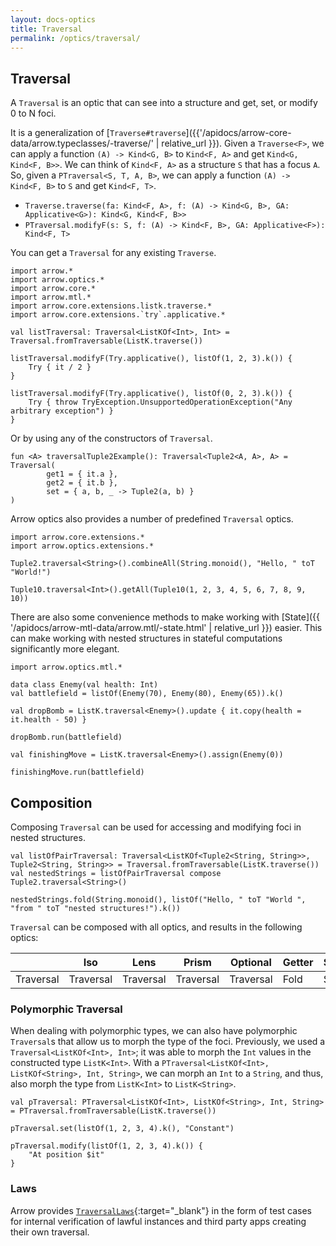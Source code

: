 ```yaml
---
layout: docs-optics
title: Traversal
permalink: /optics/traversal/
---
```


## Traversal


A `Traversal` is an optic that can see into a structure and get, set, or modify 0 to N foci.

It is a generalization of [`Traverse#traverse`]({{'/apidocs/arrow-core-data/arrow.typeclasses/-traverse/' | relative_url }}). Given a `Traverse<F>`, we can apply a function `(A) -> Kind<G, B>` to `Kind<F, A>` and get `Kind<G, Kind<F, B>>`.
We can think of `Kind<F, A>` as a structure `S` that has a focus `A`. So, given a `PTraversal<S, T, A, B>`, we can apply a function `(A) -> Kind<F, B>` to `S` and get `Kind<F, T>`.

 - `Traverse.traverse(fa: Kind<F, A>, f: (A) -> Kind<G, B>, GA: Applicative<G>): Kind<G, Kind<F, B>>`
 - `PTraversal.modifyF(s: S, f: (A) -> Kind<F, B>, GA: Applicative<F>): Kind<F, T>`

You can get a `Traversal` for any existing `Traverse`.

```kotlin:ank
import arrow.*
import arrow.optics.*
import arrow.core.*
import arrow.mtl.*
import arrow.core.extensions.listk.traverse.*
import arrow.core.extensions.`try`.applicative.*

val listTraversal: Traversal<ListKOf<Int>, Int> = Traversal.fromTraversable(ListK.traverse())

listTraversal.modifyF(Try.applicative(), listOf(1, 2, 3).k()) {
    Try { it / 2 }
}
```
```kotlin:ank
listTraversal.modifyF(Try.applicative(), listOf(0, 2, 3).k()) {
    Try { throw TryException.UnsupportedOperationException("Any arbitrary exception") }
}
```

Or by using any of the constructors of `Traversal`.

```kotlin:ank
fun <A> traversalTuple2Example(): Traversal<Tuple2<A, A>, A> = Traversal(
        get1 = { it.a },
        get2 = { it.b },
        set = { a, b, _ -> Tuple2(a, b) }
)
```

Arrow optics also provides a number of predefined `Traversal` optics.

```kotlin:ank
import arrow.core.extensions.*
import arrow.optics.extensions.*

Tuple2.traversal<String>().combineAll(String.monoid(), "Hello, " toT "World!")
```
```kotlin:ank
Tuple10.traversal<Int>().getAll(Tuple10(1, 2, 3, 4, 5, 6, 7, 8, 9, 10))
```

There are also some convenience methods to make working with [State]({{ '/apidocs/arrow-mtl-data/arrow.mtl/-state.html' | relative_url }}) easier.
This can make working with nested structures in stateful computations significantly more elegant.

```kotlin:ank
import arrow.optics.mtl.*

data class Enemy(val health: Int)
val battlefield = listOf(Enemy(70), Enemy(80), Enemy(65)).k()

val dropBomb = ListK.traversal<Enemy>().update { it.copy(health = it.health - 50) }

dropBomb.run(battlefield)
```

```kotlin:ank
val finishingMove = ListK.traversal<Enemy>().assign(Enemy(0))

finishingMove.run(battlefield)
```

## Composition

Composing `Traversal` can be used for accessing and modifying foci in nested structures.

```kotlin:ank
val listOfPairTraversal: Traversal<ListKOf<Tuple2<String, String>>, Tuple2<String, String>> = Traversal.fromTraversable(ListK.traverse())
val nestedStrings = listOfPairTraversal compose Tuple2.traversal<String>()

nestedStrings.fold(String.monoid(), listOf("Hello, " toT "World ", "from " toT "nested structures!").k())
```

`Traversal` can be composed with all optics, and results in the following optics:

|   | Iso | Lens | Prism |Optional | Getter | Setter | Fold | Traversal |
| --- | --- | --- | --- |--- | --- | --- | --- | --- |
| Traversal | Traversal | Traversal | Traversal | Traversal | Fold | Setter | Fold | Traversal |

### Polymorphic Traversal

When dealing with polymorphic types, we can also have polymorphic `Traversal`s that allow us to morph the type of the foci.
Previously, we used a `Traversal<ListKOf<Int>, Int>`; it was able to morph the `Int` values in the constructed type `ListK<Int>`.
With a `PTraversal<ListKOf<Int>, ListKOf<String>, Int, String>`, we can morph an `Int` to a `String`, and thus, also morph the type from `ListK<Int>` to `ListK<String>`.

```kotlin:ank
val pTraversal: PTraversal<ListKOf<Int>, ListKOf<String>, Int, String> = PTraversal.fromTraversable(ListK.traverse())

pTraversal.set(listOf(1, 2, 3, 4).k(), "Constant")
```
```kotlin:ank
pTraversal.modify(listOf(1, 2, 3, 4).k()) {
    "At position $it"
}
```

### Laws

Arrow provides [`TraversalLaws`][traversal_laws_source]{:target="_blank"} in the form of test cases for internal verification of lawful instances and third party apps creating their own traversal.

[traversal_laws_source]: https://github.com/arrow-kt/arrow/blob/master/modules/core/arrow-test/src/main/kotlin/arrow/test/laws/TraversalLaws.kt
